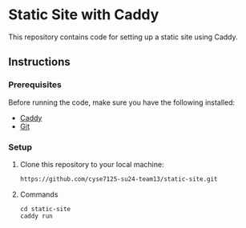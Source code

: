 # Static Site with Caddy

This repository contains code for setting up a static site using Caddy.

## Instructions

### Prerequisites

Before running the code, make sure you have the following installed:

- [Caddy](https://caddyserver.com/)
- [Git](https://git-scm.com/)

### Setup

1. Clone this repository to your local machine:

   ```bash
   https://github.com/cyse7125-su24-team13/static-site.git

2. Commands
   ```
   cd static-site
   caddy run
